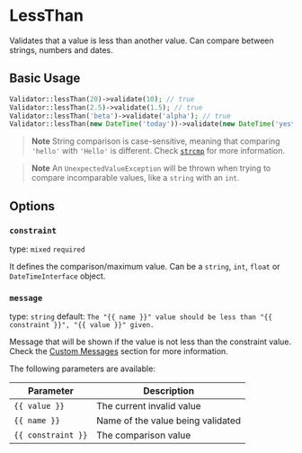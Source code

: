 # LessThan

Validates that a value is less than another value. 
Can compare between strings, numbers and dates.

## Basic Usage

```php
Validator::lessThan(20)->validate(10); // true
Validator::lessThan(2.5)->validate(1.5); // true
Validator::lessThan('beta')->validate('alpha'); // true
Validator::lessThan(new DateTime('today'))->validate(new DateTime('yesterday')); // true
```

> **Note**
> String comparison is case-sensitive, meaning that comparing `'hello'` with `'Hello'` is different.
> Check [`strcmp`](https://www.php.net/manual/en/function.strcmp.php) for more information.

> **Note**
> An `UnexpectedValueException` will be thrown when trying to compare incomparable values, like a `string` with an `int`.

## Options

### `constraint`

type: `mixed` `required`

It defines the comparison/maximum value. 
Can be a `string`, `int`, `float` or `DateTimeInterface` object.

### `message`

type: `string` default: `The "{{ name }}" value should be less than "{{ constraint }}", "{{ value }}" given.`

Message that will be shown if the value is not less than the constraint value.
Check the [Custom Messages]() section for more information.

The following parameters are available:

| Parameter          | Description                       |
|--------------------|-----------------------------------|
| `{{ value }}`      | The current invalid value         |
| `{{ name }}`       | Name of the value being validated |
| `{{ constraint }}` | The comparison value              |